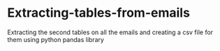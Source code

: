 # Extracting-tables-from-emails
Extracting the second tables on all the emails and creating a csv file for them using python pandas library
